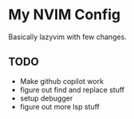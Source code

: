 # My NVIM Config

Basically lazyvim with few changes.

## TODO

- Make github copilot work
- figure out find and replace stuff
- setup debugger
- figure out more lsp stuff
